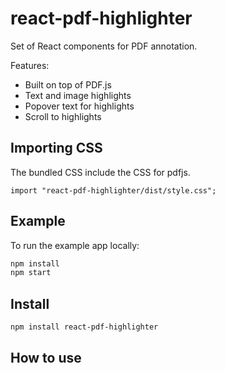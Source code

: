

# react-pdf-highlighter

Set of React components for PDF annotation.

Features:

- Built on top of PDF.js
- Text and image highlights
- Popover text for highlights
- Scroll to highlights

## Importing CSS

The bundled CSS include the CSS for pdfjs.

```tsx
import "react-pdf-highlighter/dist/style.css";
```

## Example


To run the example app locally:

```bash
npm install
npm start
```

## Install

```bash
npm install react-pdf-highlighter
```

## How to use
